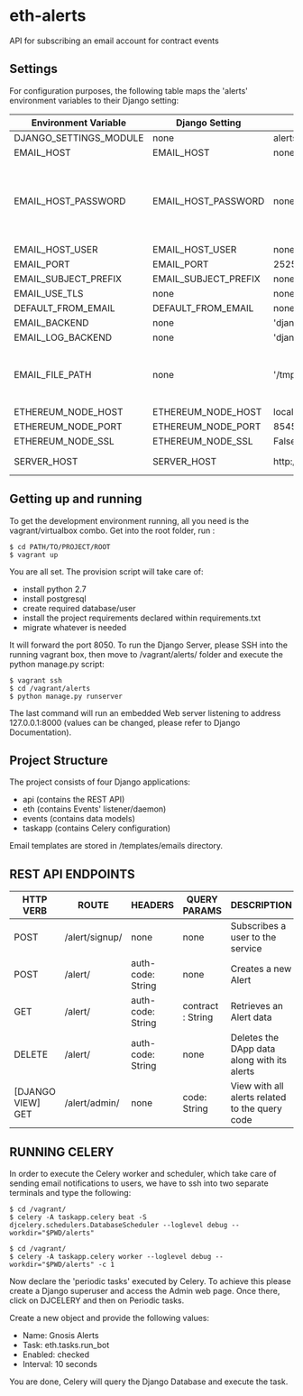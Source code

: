 # eth-alerts
API for subscribing an email account for contract events

Settings
--------

For configuration purposes, the following table maps the 'alerts' environment variables to their Django setting:

| Environment Variable | Django Setting | Development Default | Production Default| Description |
|----------------------|----------------|---------------------|-------------------|-------------|
|DJANGO_SETTINGS_MODULE| none | alerts.settings.local|alerts.settings.production||
|EMAIL_HOST | EMAIL_HOST | none | smtp.gmail.com||
|EMAIL_HOST_PASSWORD | EMAIL_HOST_PASSWORD | none | **** |For Gmail accounts or 2FA accounts remember to generate an app specific password|
|EMAIL_HOST_USER | EMAIL_HOST_USER | none | noreply@gnosis.pm||
|EMAIL_PORT | EMAIL_PORT | 2525 | 587||
|EMAIL_SUBJECT_PREFIX | EMAIL_SUBJECT_PREFIX | none | '[gnosis alerts]' ||
|EMAIL_USE_TLS| none | none | True ||
|DEFAULT_FROM_EMAIL| DEFAULT_FROM_EMAIL | none |'gnosispm <noreply@gnosis.pm>' ||
|EMAIL_BACKEND | none | 'django.core.mail.backends.filebased.EmailBackend'| 'email_log.backends.EmailBackend'||
|EMAIL_LOG_BACKEND | none | 'django.core.mail.backends.smtp.EmailBackend'| 'django.core.mail.backends.smtp.EmailBackend'||
|EMAIL_FILE_PATH | none | '/tmp/app-messages' | none |Directory containing the emails sent when EMAIL_BACKEND is a file|
|ETHEREUM_NODE_HOST | ETHEREUM_NODE_HOST | localhost | localhost ||
|ETHEREUM_NODE_PORT |ETHEREUM_NODE_PORT | 8545 | 8545||
|ETHEREUM_NODE_SSL| ETHEREUM_NODE_SSL| False | False ||
|SERVER_HOST| SERVER_HOST | http://localhost:8080 | alerts.gnosis.pm |Used in eth/mail_batch.py|

Getting up and running
----------------------

To get the development environment running, all you need is the vagrant/virtualbox combo.
Get into the root folder, run :

    $ cd PATH/TO/PROJECT/ROOT
    $ vagrant up
    
    
You are all set. The provision script will take care of:


* install python 2.7
* install postgresql
* create required database/user
* install the project requirements declared within requirements.txt
* migrate whatever is needed


It will forward the port 8050.
To run the Django Server, please SSH into the running vagrant box, then move to /vagrant/alerts/ folder and execute the python manage.py script:


    $ vagrant ssh
    $ cd /vagrant/alerts
    $ python manage.py runserver
    
    
The last command will run an embedded Web server listening to address 127.0.0.1:8000 (values can be changed, please refer to Django Documentation).


Project Structure
----------------------


The project consists of four Django applications: 


* api (contains the REST API)
* eth (contains Events' listener/daemon)
* events (contains data models)
* taskapp (contains Celery configuration)


Email templates are stored in /templates/emails directory.

REST API ENDPOINTS
--------

| HTTP VERB | ROUTE | HEADERS | QUERY PARAMS | DESCRIPTION |
|----------------------|----------------|---------------------|---------------------|---------------------|
|POST| /alert/signup/ | none | none | Subscribes a user to the service |
|POST| /alert/ | auth-code: String | none | Creates a new Alert |
|GET| /alert/ | auth-code: String | contract : String | Retrieves an Alert data |
|DELETE| /alert/ | auth-code: String | none | Deletes the DApp data along with its alerts |
|[DJANGO VIEW] GET| /alert/admin/ | none | code: String | View with all alerts related to the query code |

RUNNING CELERY
--------
In order to execute the Celery worker and scheduler, which take care of sending email notifications to users, we have to ssh into two separate terminals and type the following:
    
    $ cd /vagrant/
    $ celery -A taskapp.celery beat -S djcelery.schedulers.DatabaseScheduler --loglevel debug --workdir="$PWD/alerts"
    
    $ cd /vagrant/
    $ celery -A taskapp.celery worker --loglevel debug --workdir="$PWD/alerts" -c 1
    
Now declare the 'periodic tasks' executed by Celery. To achieve this please create a Django superuser and access the Admin web page. Once there, click on DJCELERY and then on Periodic tasks.

Create a new object and provide the following values:

* Name: Gnosis Alerts
* Task: eth.tasks.run_bot
* Enabled: checked
* Interval: 10 seconds

You are done, Celery will query the Django Database and execute the task.
